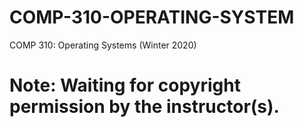 # COMP-310-OPERATING-SYSTEM
COMP 310: Operating Systems (Winter 2020)

# Note: Waiting for copyright permission by the instructor(s).
